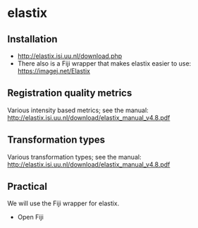 # elastix

## Installation

- http://elastix.isi.uu.nl/download.php
- There also is a Fiji wrapper that makes elastix easier to use: https://imagej.net/Elastix 

## Registration quality metrics

Various intensity based metrics; see the manual: http://elastix.isi.uu.nl/download/elastix_manual_v4.8.pdf

## Transformation types

Various transformation types; see the manual: http://elastix.isi.uu.nl/download/elastix_manual_v4.8.pdf


## Practical 

We will use the Fiji wrapper for elastix.

- Open Fiji

